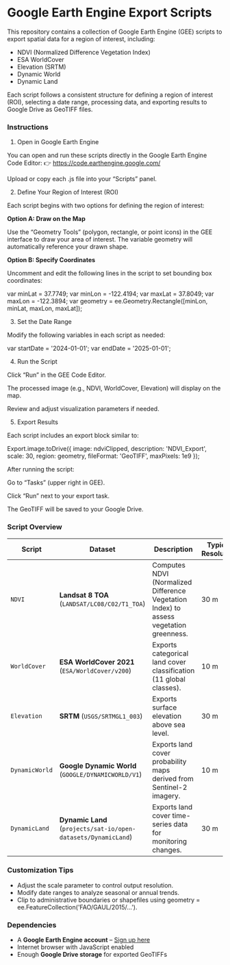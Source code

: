 # Google Earth Engine Export Scripts

This repository contains a collection of Google Earth Engine (GEE) scripts to export spatial data for a region of interest, including:

- NDVI (Normalized Difference Vegetation Index)
- ESA WorldCover
- Elevation (SRTM)
- Dynamic World
- Dynamic Land

Each script follows a consistent structure for defining a region of interest (ROI), selecting a date range, processing data, and exporting results to Google Drive as GeoTIFF files.

### Instructions
1. Open in Google Earth Engine

You can open and run these scripts directly in the Google Earth Engine Code Editor:
👉 https://code.earthengine.google.com/

Upload or copy each .js file into your “Scripts” panel.

2. Define Your Region of Interest (ROI)

Each script begins with two options for defining the region of interest:

**Option A: Draw on the Map**

Use the “Geometry Tools” (polygon, rectangle, or point icons) in the GEE interface to draw your area of interest.
The variable geometry will automatically reference your drawn shape.

**Option B: Specify Coordinates**

Uncomment and edit the following lines in the script to set bounding box coordinates:

var minLat = 37.7749;
var minLon = -122.4194;
var maxLat = 37.8049;
var maxLon = -122.3894;
var geometry = ee.Geometry.Rectangle([minLon, minLat, maxLon, maxLat]);

3. Set the Date Range

Modify the following variables in each script as needed:

var startDate = '2024-01-01';
var endDate = '2025-01-01';

4. Run the Script

Click “Run” in the GEE Code Editor.

The processed image (e.g., NDVI, WorldCover, Elevation) will display on the map.

Review and adjust visualization parameters if needed.

5. Export Results

Each script includes an export block similar to:

Export.image.toDrive({
  image: ndviClipped,
  description: 'NDVI_Export',
  scale: 30,
  region: geometry,
  fileFormat: 'GeoTIFF',
  maxPixels: 1e9
});


After running the script:

Go to “Tasks” (upper right in GEE).

Click “Run” next to your export task.

The GeoTIFF will be saved to your Google Drive.

### Script Overview

| Script | Dataset | Description | Typical Resolution | Export Band(s) |
|--------|----------|--------------|--------------------|----------------|
| `NDVI` | **Landsat 8 TOA** (`LANDSAT/LC08/C02/T1_TOA`) | Computes NDVI (Normalized Difference Vegetation Index) to assess vegetation greenness. | 30 m | `NDVI` |
| `WorldCover` | **ESA WorldCover 2021** (`ESA/WorldCover/v200`) | Exports categorical land cover classification (11 global classes). | 10 m | `Map` |
| `Elevation` | **SRTM** (`USGS/SRTMGL1_003`) | Exports surface elevation above sea level. | 30 m | `elevation` |
| `DynamicWorld` | **Google Dynamic World** (`GOOGLE/DYNAMICWORLD/V1`) | Exports land cover probability maps derived from Sentinel-2 imagery. | 10 m | `class`, `probability` |
| `DynamicLand` | **Dynamic Land** (`projects/sat-io/open-datasets/DynamicLand`) | Exports land cover time-series data for monitoring changes. | 30 m | `landcover` |


### Customization Tips

- Adjust the scale parameter to control output resolution.
- Modify date ranges to analyze seasonal or annual trends.
- Clip to administrative boundaries or shapefiles using geometry = ee.FeatureCollection('FAO/GAUL/2015/...').

### Dependencies


- A **Google Earth Engine account** – [Sign up here](https://signup.earthengine.google.com/)
- Internet browser with JavaScript enabled
- Enough **Google Drive storage** for exported GeoTIFFs

